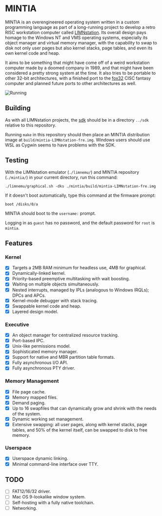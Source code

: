 # MINTIA

MINTIA is an overengineered operating system written in a custom programming
language as part of a long-running project to develop a retro RISC workstation
computer called [LIMNstation](https://github.com/limnarch/limnemu). Its overall
design pays homage to the Windows NT and VMS operating systems, especially its
object manager and virtual memory manager, with the capability to swap to disk
not only user pages but also kernel stacks, page tables, and even its own kernel
code and heap.

It aims to be something that might have come off of a weird workstation
computer made by a doomed company in 1989, and that might have been considered
a pretty strong system at the time. It also tries to be portable to other
32-bit architectures, with a finished port to the [fox32](https://github.com/fox32-arch/fox32)
CISC fantasy computer and planned future ports to other architectures as well.

![Running](https://raw.githubusercontent.com/limnarch/mintia/main/screenshot.png)

## Building

As with all LIMNstation projects, the [sdk](http://github.com/limnarch/sdk) should be in a directory `../sdk` relative to this repository.

Running `make` in this repository should then place an MINTIA distribution image at `build/mintia-LIMNstation-fre.img`. Windows users should use WSL as Cygwin seems to have problems with the SDK.

## Testing

With the LIMNstation emulator (`./limnemu/`) and MINTIA repository (`./mintia/`) in your current directory, run this command:

`./limnemu/graphical.sh -dks ./mintia/build/mintia-LIMNstation-fre.img`

If it doesn't boot automatically, type this command at the firmware prompt:

`boot /disks/0/a`

MINTIA should boot to the `username:` prompt.

Logging in as `guest` has no password, and the default password for `root` is `mintia`.

## Features

### Kernel

- [x] Targets a 2MB RAM minimum for headless use, 4MB for graphical.
- [x] Dynamically-linked kernel.
- [x] Priority-based preemptive multitasking with wait boosting.
- [x] Waiting on multiple objects simultaneously.
- [x] Nested interrupts, managed by IPLs (analogous to Windows IRQLs); DPCs and APCs.
- [x] Kernel-mode debugger with stack tracing.
- [x] Swappable kernel code and heap.
- [x] Layered design model.

### Executive

- [x] An object manager for centralized resource tracking.
- [x] Port-based IPC.
- [x] Unix-like permissions model.
- [x] Sophisticated memory manager.
- [x] Support for native and MBR partition table formats.
- [x] Fully asynchronous I/O API.
- [x] Fully asynchronous PTY driver.

### Memory Management

- [x] File page cache.
- [x] Memory mapped files.
- [x] Demand paging.
- [x] Up to 16 swapfiles that can dynamically grow and shrink with the needs of the system.
- [x] Dynamic working set management.
- [x] Extensive swapping: all user pages, along with kernel stacks, page tables, and 50% of the kernel itself, can be swapped to disk to free memory.

### Userspace

- [x] Userspace dynamic linking.
- [x] Minimal command-line interface over TTY.

## TODO

- [ ] FAT12/16/32 driver.
- [ ] Mac OS 9-lookalike window system.
- [ ] Self-hosting with a fully native toolchain.
- [ ] Networking.